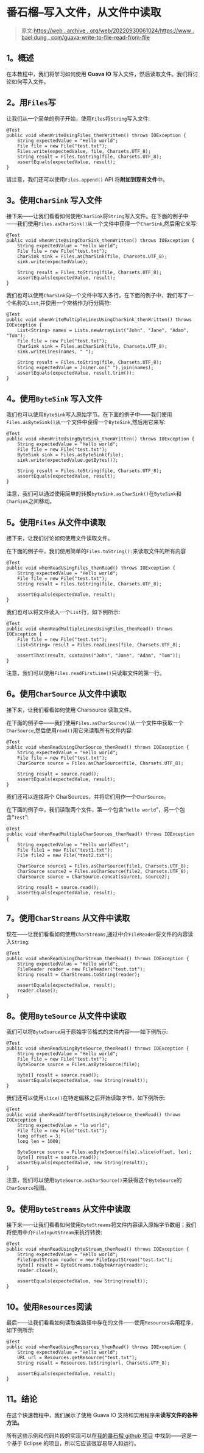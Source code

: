 # 番石榴–写入文件，从文件中读取

> 原文:[https://web . archive . org/web/20220930061024/https://www . bael dung . com/guava-write-to-file-read-from-file](https://web.archive.org/web/20220930061024/https://www.baeldung.com/guava-write-to-file-read-from-file)

## **1。概述**

在本教程中，我们将学习如何使用 **Guava IO** 写入文件，然后读取文件。我们将讨论如何写入文件。

## **2。用`Files`写**

让我们从一个简单的例子开始，使用`Files`将`String`写入文件:

```
@Test
public void whenWriteUsingFiles_thenWritten() throws IOException {
    String expectedValue = "Hello world";
    File file = new File("test.txt");
    Files.write(expectedValue, file, Charsets.UTF_8);
    String result = Files.toString(file, Charsets.UTF_8);
    assertEquals(expectedValue, result);
}
```

请注意，我们还可以使用`Files.append()` API 将**附加到现有文件**中。

## **3。使用`CharSink`** 写入文件

接下来——让我们看看如何使用`CharSink`将`String`写入文件。在下面的例子中——我们使用`Files.asCharSink()`从一个文件中获得一个`CharSink`,然后用它来写:

```
@Test
public void whenWriteUsingCharSink_thenWritten() throws IOException {
    String expectedValue = "Hello world";
    File file = new File("test.txt");
    CharSink sink = Files.asCharSink(file, Charsets.UTF_8);
    sink.write(expectedValue);

    String result = Files.toString(file, Charsets.UTF_8);
    assertEquals(expectedValue, result);
}
```

我们也可以使用`CharSink`向一个文件中写入多行。在下面的例子中，我们写了一个名称的`List`,并使用一个空格作为行分隔符:

```
@Test
public void whenWriteMultipleLinesUsingCharSink_thenWritten() throws IOException {
    List<String> names = Lists.newArrayList("John", "Jane", "Adam", "Tom");
    File file = new File("test.txt");
    CharSink sink = Files.asCharSink(file, Charsets.UTF_8);
    sink.writeLines(names, " ");

    String result = Files.toString(file, Charsets.UTF_8);
    String expectedValue = Joiner.on(" ").join(names);
    assertEquals(expectedValue, result.trim());
}
```

## **4。使用`ByteSink`** 写入文件

我们也可以使用`ByteSink`写入原始字节。在下面的例子中——我们使用`Files.asByteSink()`从一个文件中获得一个`ByteSink`,然后用它来写:

```
@Test
public void whenWriteUsingByteSink_thenWritten() throws IOException {
    String expectedValue = "Hello world";
    File file = new File("test.txt");
    ByteSink sink = Files.asByteSink(file);
    sink.write(expectedValue.getBytes());

    String result = Files.toString(file, Charsets.UTF_8);
    assertEquals(expectedValue, result);
}
```

注意，我们可以通过使用简单的转换`byteSink.asCharSink()`在`ByteSink`和`CharSink`之间移动。

## **5。使用`Files`** 从文件中读取

接下来，让我们讨论如何使用文件读取文件。

在下面的例子中，我们使用简单的`Files.toString():`来读取文件的所有内容

```
@Test
public void whenReadUsingFiles_thenRead() throws IOException {
    String expectedValue = "Hello world";
    File file = new File("test.txt");
    String result = Files.toString(file, Charsets.UTF_8);

    assertEquals(expectedValue, result);
}
```

我们也可以将文件读入一个`List`行，如下例所示:

```
@Test
public void whenReadMultipleLinesUsingFiles_thenRead() throws IOException {
    File file = new File("test.txt");
    List<String> result = Files.readLines(file, Charsets.UTF_8);

    assertThat(result, contains("John", "Jane", "Adam", "Tom"));
}
```

注意，我们可以使用`Files.readFirstLine()`只读取文件的第一行。

## **6。使用`CharSource`** 从文件中读取

接下来，让我们看看如何使用 Charsource 读取文件。

在下面的例子中——我们使用`Files.asCharSource()`从一个文件中获取一个`CharSource`,然后使用`read()`用它来读取所有文件内容:

```
@Test
public void whenReadUsingCharSource_thenRead() throws IOException {
    String expectedValue = "Hello world";
    File file = new File("test.txt");
    CharSource source = Files.asCharSource(file, Charsets.UTF_8);

    String result = source.read();
    assertEquals(expectedValue, result);
}
```

我们还可以连接两个 CharSources，并将它们用作一个`CharSource`。

在下面的例子中，我们读取两个文件，第一个包含“`Hello world`”，另一个包含“`Test`”:

```
@Test
public void whenReadMultipleCharSources_thenRead() throws IOException {
    String expectedValue = "Hello worldTest";
    File file1 = new File("test1.txt");
    File file2 = new File("test2.txt");

    CharSource source1 = Files.asCharSource(file1, Charsets.UTF_8);
    CharSource source2 = Files.asCharSource(file2, Charsets.UTF_8);
    CharSource source = CharSource.concat(source1, source2);

    String result = source.read();
    assertEquals(expectedValue, result);
}
```

## **7。使用`CharStreams`** 从文件中读取

现在——让我们看看如何使用`CharStreams`,通过中介`FileReader`将文件的内容读入`String`:

```
@Test
public void whenReadUsingCharStream_thenRead() throws IOException {
    String expectedValue = "Hello world";
    FileReader reader = new FileReader("test.txt");
    String result = CharStreams.toString(reader);

    assertEquals(expectedValue, result);
    reader.close();
}
```

## **8。使用`ByteSource`** 从文件中读取

我们可以将`ByteSource`用于原始字节格式的文件内容——如下例所示:

```
@Test
public void whenReadUsingByteSource_thenRead() throws IOException {
    String expectedValue = "Hello world";
    File file = new File("test.txt");
    ByteSource source = Files.asByteSource(file);

    byte[] result = source.read();
    assertEquals(expectedValue, new String(result));
}
```

我们还可以使用`slice()`在特定偏移之后开始读取字节，如下例所示:

```
@Test
public void whenReadAfterOffsetUsingByteSource_thenRead() throws IOException {
    String expectedValue = "lo world";
    File file = new File("test.txt");
    long offset = 3;
    long len = 1000;

    ByteSource source = Files.asByteSource(file).slice(offset, len);
    byte[] result = source.read();
    assertEquals(expectedValue, new String(result));
}
```

注意，我们可以使用`byteSource.asCharSource()`来获得这个`ByteSource`的`CharSource`视图。

## **9。使用`ByteStreams`** 从文件中读取

接下来——让我们看看如何使用`ByteStreams`将文件内容读入原始字节数组；我们将使用中介`FileInputStream`来执行转换:

```
@Test
public void whenReadUsingByteStream_thenRead() throws IOException {
    String expectedValue = "Hello world";
    FileInputStream reader = new FileInputStream("test.txt");
    byte[] result = ByteStreams.toByteArray(reader);
    reader.close();

    assertEquals(expectedValue, new String(result));
}
```

## **10。使用`Resources`阅读**

最后——让我们看看如何读取类路径中存在的文件——使用`Resources`实用程序，如下例所示:

```
@Test
public void whenReadUsingResources_thenRead() throws IOException {
    String expectedValue = "Hello world";
    URL url = Resources.getResource("test.txt");
    String result = Resources.toString(url, Charsets.UTF_8);

    assertEquals(expectedValue, result);
}
```

## **11。结论**

在这个快速教程中，我们展示了使用 Guava IO 支持和实用程序来**读写文件的各种方法。**

所有这些示例和代码片段的实现可以在[我的番石榴 github 项目](https://web.archive.org/web/20221112110354/https://github.com/eugenp/tutorials/tree/master/guava-modules/guava-io "The Github Project with the impl of all examples using Guava Collections") 中找到——这是一个基于 Eclipse 的项目，所以它应该很容易导入和运行。